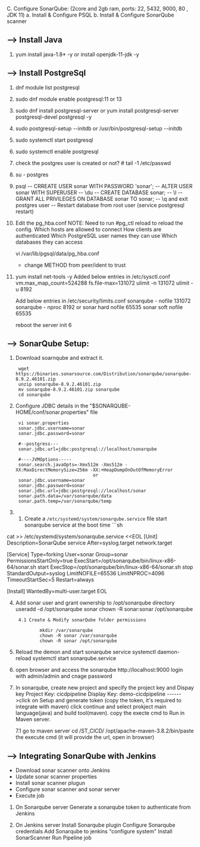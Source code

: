 C. Configure SonarQube: (2core and 2gb ram, ports: 22, 5432, 9000, 80 , JDK 11)
        a. Install & Configure PSQL
        b. Install & Configure SonarQube scanner
    

--> Install Java
--------------------
1. yum install java-1.8* -y or install openjdk-11-jdk -y

--> Install PostgreSql
-------------------------

1. dnf module list postgresql
2. sudo dnf module enable postgresql:11 or 13 
3. sudo dnf install postgresql-server or yum install postgresql-server postgresql-devel postgresql -y
4. sudo postgresql-setup --initdb or /usr/bin/postgresql-setup --initdb
5. sudo systemctl start postgresql
6. sudo systemctl enable postgresql
7. check the postgres user is created or not? # tail -1 /etc/passwd
8. su - postgres
9. psql
    --   CRREATE USER sonar WITH PASSWORD 'sonar';
    --   ALTER USER sonar WITH SUPERUSER
    --   \du
    --   CREATE DATABASE sonar;
    --   \l
    --   GRANT ALL PRIVILEGES ON DATABASE sonar TO sonar;
    --   \q and exit postgres user
    --    Restart database from root user (service postgresql restart)

10. Edit the pg_hba.conf
    NOTE: Need to run #pg_ctl reload to reload the config.
        Which hosts are allowed to connect
        How clients are authenticated
        Which PostgreSQL user names they can use
        Which databases they can access

    vi /var/lib/pgsql/data/pg_hba.conf
    * change METHOD from peer/ident to trust 

11. yum install net-tools -y
    Added below entries in /etc/sysctl.conf
        vm.max_map_count=524288
        fs.file-max=131072
        ulimit -n 131072
        ulimit -u 8192

    Add below entries in /etc/security/limits.conf
        sonarqube   -   nofile   131072
        sonarqube   -   nproc    8192
        or
        sonar hard nofile 65535
        sonar soft nofile 65535
    
    reboot the server
        init 6


--> SonarQube Setup:
-----------------------
1. Download soarnqube and extract it.

        wget https://binaries.sonarsource.com/Distribution/sonarqube/sonarqube-8.9.2.46101.zip
        unzip sonarqube-8.9.2.46101.zip
        mv sonarqube-8.9.2.46101.zip sonarqube
        cd sonarqube

2. Configure JDBC details in the "$SONARQUBE-HOME/conf/sonar.properties" file

        vi sonar.properties
        sonar.jdbc.username=sonar
        sonar.jdbc.password=sonar
        
        #--postgress---
        sonar.jdbc.url=jdbc:postgresql://localhost/sonarqube
        
        #----JVMOptions-----
        sonar.search.javaOpts=-Xmx512m -Xms512m -XX:MaxDirectMemorySize=256m -XX:+HeapDumpOnOutOfMemoryError
                                    or
        sonar.jdbc.username=sonar
        sonar.jdbc.password=sonar
        sonar.jdbc.url=jdbc:postgresql://localhost/sonar
        sonar.path.data=/var/sonarqube/data
        sonar.path.temp=/var/sonarqube/temp

3. 1. Create a `/etc/systemd/system/sonarqube.service` file start sonarqube service at the boot time ```sh

cat >> /etc/systemd/system/sonarqube.service <<EOL
[Unit]
Description=SonarQube service
After=syslog.target network.target

[Service]
Type=forking
User=sonar
Group=sonar
PermissionsStartOnly=true
ExecStart=/opt/sonarqube/bin/linux-x86-64/sonar.sh start 
ExecStop=/opt/sonarqube/bin/linux-x86-64/sonar.sh stop
StandardOutput=syslog
LimitNOFILE=65536
LimitNPROC=4096
TimeoutStartSec=5
Restart=always

[Install]
WantedBy=multi-user.target
EOL

4. Add sonar user and grant ownership to /opt/sonarqube directory
        useradd -d /opt/sonarqube sonar
        chown -R sonar:sonar /opt/sonarqube

        4.1 Create & Modify sonarQube folder permissions

                mkdir /var/sonarqube
                chown -R sonar /var/sonarqube
                chown -R sonar /opt/sonarqube

5. Reload the demon and start sonarqube service
        systemctl daemon-reload 
        systemctl start sonarqube.service 

6. open browser and access the sonarqube
        http://localhost:9000 
        login with admin/admin and cnage password

7. In sonarqube, create new project and specify the project key and Dispay key
       Project Key: cicdpipeline
       Display Key: demo-cicdpipeline
------>click on Setup and generate token (copy the token, it's required to integrate with maven)
       click continue and select prokject main language(java) and build tool(maven). 
       copy the execte cmd to Run in Maven server.

    7.1 go to maven server
         cd /ST_CICD/
         /opt/apache-maven-3.8.2/bin/paste the execute cmd (it will provide the url, open in browser)
         



--> Integrating SonarQube with Jenkins
---------------------------------------
  * Download sonar scanner onto Jenkins
  * Update sonar scanner properties
  * Install sonar scanner plugun
  * Configure sonar scanner and sonar server
  * Execute job

1. On Sonarqube server
        Generate a sonarqube token to authenticate from Jenkins

2. On Jenkins server
        Install Sonarqube plugin
        Configure Sonarqube credentials
        Add Sonarqube to jenkins "configure system"
        Install SonarScanner
        Run Pipeline job


    
        